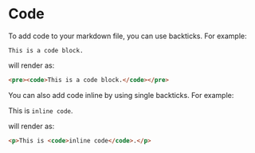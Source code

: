# Code

To add code to your markdown file, you can use backticks. For example:

```
This is a code block.
```

will render as:

```markdown
<pre><code>This is a code block.</code></pre>
```

You can also add code inline by using single backticks. For example:

This is `inline code`.


will render as:

```markdown
<p>This is <code>inline code</code>.</p>
```
    